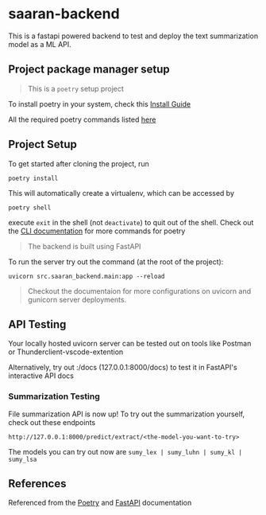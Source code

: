 # saaran-backend

This is a fastapi powered backend to test and deploy the text summarization model as a ML API.

## Project package manager setup
> This is a `poetry` setup project

To install poetry in your system, check this [Install Guide](https://python-poetry.org/docs/#installation)

All the required poetry commands listed [here](https://python-poetry.org/docs/cli/)

## Project Setup

To get started after cloning the project, run
```
poetry install
```

This will automatically create a virtualenv, which can be accessed by
```
poetry shell
```

execute `exit` in the shell (not `deactivate`) to quit out of the shell. Check out the [CLI documentation](https://python-poetry.org/docs/cli/) for more commands for poetry

> The backend is built using FastAPI

To run the server try out the command (at the root of the project):
```
uvicorn src.saaran_backend.main:app --reload
```

> Checkout the documentaion for more configurations on uvicorn and gunicorn server deployments.

## API Testing

Your locally hosted uvicorn server can be tested out on tools like Postman or Thunderclient-vscode-extention

Alternatively, try out <localhost-url>:<port>/docs (127.0.0.1:8000/docs) to test it in FastAPI's interactive API docs

### Summarization Testing
File summarization API is now up! To try out the summarization yourself, check out these endpoints

```
http://127.0.0.1:8000/predict/extract/<the-model-you-want-to-try>

```

The models you can try out now are `sumy_lex | sumy_luhn | sumy_kl | sumy_lsa`

## References

Referenced from the [Poetry](https://python-poetry.org/docs/) and [FastAPI](https://fastapi.tiangolo.com/) documentation

